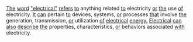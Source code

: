 [The](./the.md) [word](./word.md) ["electrical"](./electrical.md) [refers](./refers.md) [to](./to.md) anything related [to](./to.md) electricity [or](./or.md) [the](./the.md) use [of](./of.md) electricity. [It](./it.md) [can](./can.md) pertain [to](./to.md) devices, systems, [or](./or.md) processes [that](./that.md) involve [the](./the.md) generation, transmission, [or](./or.md) utilization [of](./of.md) [electrical](./electrical.md) [energy.](./energy.md) [Electrical](./electrical.md) [can](./can.md) [also](./also.md) [describe](./describe.md) [the](./the.md) properties, characteristics, [or](./or.md) behaviors associated [with](./with.md) electricity.